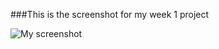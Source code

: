 ###This is the screenshot for my week 1 project

![My screenshot](https://github.com/MorrisMuuoMulitu/LuxAcademy/blob/main/tasks/week2/screenshot.png)
